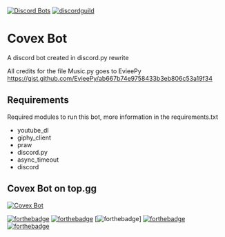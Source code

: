 [![Discord Bots](https://top.gg/api/widget/status/569930766339801088.svg)](https://top.gg/bot/569930766339801088)
[![discordguild](https://discordapp.com/api/guilds/582951863733977098/widget.png)](https://discord.gg/vgMqZ7A)

# Covex Bot
A discord bot created in discord.py rewrite

All credits for the file Music.py goes to EvieePy https://gist.github.com/EvieePy/ab667b74e9758433b3eb806c53a19f34

## Requirements
Required modules to run this bot, more information in the requirements.txt
  - youtube_dl
  - giphy_client
  - praw
  - discord.py
  - async_timeout
  - discord

## Covex Bot on top.gg
<a href="https://top.gg/bot/569930766339801088" >
  <img src="https://top.gg/api/widget/569930766339801088.svg" alt="Covex Bot" />
</a>


[![forthebadge](https://forthebadge.com/images/badges/60-percent-of-the-time-works-every-time.svg)](https://forthebadge.com) [![forthebadge](https://forthebadge.com/images/badges/powered-by-electricity.svg)](https://forthebadge.com) [![forthebadge](https://forthebadge.com/images/badges/contains-cat-gifs.svg)] [![forthebadge](https://forthebadge.com/images/badges/you-didnt-ask-for-this.svg)](https://forthebadge.com) [![forthebadge](https://forthebadge.com/images/badges/uses-badges.svg)](https://forthebadge.com)
